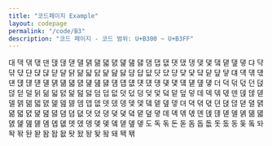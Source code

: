 ```yaml
---
title: "코드페이지 Example"
layout: codepage
permalink: "/code/B3"
description: "코드 페이지 - 코드 범위: U+B300 ~ U+B3FF"
---
```


<span class="character">대</span>
<span class="character">댁</span>
<span class="character">댂</span>
<span class="character">댃</span>
<span class="character">댄</span>
<span class="character">댅</span>
<span class="character">댆</span>
<span class="character">댇</span>
<span class="character">댈</span>
<span class="character">댉</span>
<span class="character">댊</span>
<span class="character">댋</span>
<span class="character">댌</span>
<span class="character">댍</span>
<span class="character">댎</span>
<span class="character">댏</span>
<span class="character">댐</span>
<span class="character">댑</span>
<span class="character">댒</span>
<span class="character">댓</span>
<span class="character">댔</span>
<span class="character">댕</span>
<span class="character">댖</span>
<span class="character">댗</span>
<span class="character">댘</span>
<span class="character">댙</span>
<span class="character">댚</span>
<span class="character">댛</span>
<span class="character">댜</span>
<span class="character">댝</span>
<span class="character">댞</span>
<span class="character">댟</span>
<span class="character">댠</span>
<span class="character">댡</span>
<span class="character">댢</span>
<span class="character">댣</span>
<span class="character">댤</span>
<span class="character">댥</span>
<span class="character">댦</span>
<span class="character">댧</span>
<span class="character">댨</span>
<span class="character">댩</span>
<span class="character">댪</span>
<span class="character">댫</span>
<span class="character">댬</span>
<span class="character">댭</span>
<span class="character">댮</span>
<span class="character">댯</span>
<span class="character">댰</span>
<span class="character">댱</span>
<span class="character">댲</span>
<span class="character">댳</span>
<span class="character">댴</span>
<span class="character">댵</span>
<span class="character">댶</span>
<span class="character">댷</span>
<span class="character">댸</span>
<span class="character">댹</span>
<span class="character">댺</span>
<span class="character">댻</span>
<span class="character">댼</span>
<span class="character">댽</span>
<span class="character">댾</span>
<span class="character">댿</span>
<span class="character">덀</span>
<span class="character">덁</span>
<span class="character">덂</span>
<span class="character">덃</span>
<span class="character">덄</span>
<span class="character">덅</span>
<span class="character">덆</span>
<span class="character">덇</span>
<span class="character">덈</span>
<span class="character">덉</span>
<span class="character">덊</span>
<span class="character">덋</span>
<span class="character">덌</span>
<span class="character">덍</span>
<span class="character">덎</span>
<span class="character">덏</span>
<span class="character">덐</span>
<span class="character">덑</span>
<span class="character">덒</span>
<span class="character">덓</span>
<span class="character">더</span>
<span class="character">덕</span>
<span class="character">덖</span>
<span class="character">덗</span>
<span class="character">던</span>
<span class="character">덙</span>
<span class="character">덚</span>
<span class="character">덛</span>
<span class="character">덜</span>
<span class="character">덝</span>
<span class="character">덞</span>
<span class="character">덟</span>
<span class="character">덠</span>
<span class="character">덡</span>
<span class="character">덢</span>
<span class="character">덣</span>
<span class="character">덤</span>
<span class="character">덥</span>
<span class="character">덦</span>
<span class="character">덧</span>
<span class="character">덨</span>
<span class="character">덩</span>
<span class="character">덪</span>
<span class="character">덫</span>
<span class="character">덬</span>
<span class="character">덭</span>
<span class="character">덮</span>
<span class="character">덯</span>
<span class="character">데</span>
<span class="character">덱</span>
<span class="character">덲</span>
<span class="character">덳</span>
<span class="character">덴</span>
<span class="character">덵</span>
<span class="character">덶</span>
<span class="character">덷</span>
<span class="character">델</span>
<span class="character">덹</span>
<span class="character">덺</span>
<span class="character">덻</span>
<span class="character">덼</span>
<span class="character">덽</span>
<span class="character">덾</span>
<span class="character">덿</span>
<span class="character">뎀</span>
<span class="character">뎁</span>
<span class="character">뎂</span>
<span class="character">뎃</span>
<span class="character">뎄</span>
<span class="character">뎅</span>
<span class="character">뎆</span>
<span class="character">뎇</span>
<span class="character">뎈</span>
<span class="character">뎉</span>
<span class="character">뎊</span>
<span class="character">뎋</span>
<span class="character">뎌</span>
<span class="character">뎍</span>
<span class="character">뎎</span>
<span class="character">뎏</span>
<span class="character">뎐</span>
<span class="character">뎑</span>
<span class="character">뎒</span>
<span class="character">뎓</span>
<span class="character">뎔</span>
<span class="character">뎕</span>
<span class="character">뎖</span>
<span class="character">뎗</span>
<span class="character">뎘</span>
<span class="character">뎙</span>
<span class="character">뎚</span>
<span class="character">뎛</span>
<span class="character">뎜</span>
<span class="character">뎝</span>
<span class="character">뎞</span>
<span class="character">뎟</span>
<span class="character">뎠</span>
<span class="character">뎡</span>
<span class="character">뎢</span>
<span class="character">뎣</span>
<span class="character">뎤</span>
<span class="character">뎥</span>
<span class="character">뎦</span>
<span class="character">뎧</span>
<span class="character">뎨</span>
<span class="character">뎩</span>
<span class="character">뎪</span>
<span class="character">뎫</span>
<span class="character">뎬</span>
<span class="character">뎭</span>
<span class="character">뎮</span>
<span class="character">뎯</span>
<span class="character">뎰</span>
<span class="character">뎱</span>
<span class="character">뎲</span>
<span class="character">뎳</span>
<span class="character">뎴</span>
<span class="character">뎵</span>
<span class="character">뎶</span>
<span class="character">뎷</span>
<span class="character">뎸</span>
<span class="character">뎹</span>
<span class="character">뎺</span>
<span class="character">뎻</span>
<span class="character">뎼</span>
<span class="character">뎽</span>
<span class="character">뎾</span>
<span class="character">뎿</span>
<span class="character">돀</span>
<span class="character">돁</span>
<span class="character">돂</span>
<span class="character">돃</span>
<span class="character">도</span>
<span class="character">독</span>
<span class="character">돆</span>
<span class="code tofu"></span>
<span class="character">돈</span>
<span class="code tofu"></span>
<span class="code tofu"></span>
<span class="character">돋</span>
<span class="code tofu"></span>
<span class="code tofu"></span>
<span class="code tofu"></span>
<span class="code tofu"></span>
<span class="code tofu"></span>
<span class="code tofu"></span>
<span class="code tofu"></span>
<span class="code tofu"></span>
<span class="character">돔</span>
<span class="character">돕</span>
<span class="character">돖</span>
<span class="character">돗</span>
<span class="character">돘</span>
<span class="character">동</span>
<span class="character">돚</span>
<span class="code tofu"></span>
<span class="character">돜</span>
<span class="code tofu"></span>
<span class="code tofu"></span>
<span class="code tofu"></span>
<span class="character">돠</span>
<span class="character">돡</span>
<span class="character">돢</span>
<span class="code tofu"></span>
<span class="character">돤</span>
<span class="code tofu"></span>
<span class="code tofu"></span>
<span class="character">돧</span>
<span class="code tofu"></span>
<span class="code tofu"></span>
<span class="code tofu"></span>
<span class="code tofu"></span>
<span class="code tofu"></span>
<span class="code tofu"></span>
<span class="code tofu"></span>
<span class="code tofu"></span>
<span class="character">돰</span>
<span class="character">돱</span>
<span class="character">돲</span>
<span class="character">돳</span>
<span class="character">돴</span>
<span class="character">돵</span>
<span class="character">돶</span>
<span class="code tofu"></span>
<span class="character">돸</span>
<span class="code tofu"></span>
<span class="code tofu"></span>
<span class="code tofu"></span>
<span class="character">돼</span>
<span class="character">돽</span>
<span class="character">돾</span>
<span class="code tofu"></span>